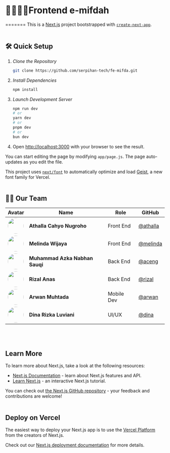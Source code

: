 # 👳‍♀️🧕🏻Frontend e-mifdah

=======
This is a [Next.js](https://nextjs.org) project bootstrapped with [`create-next-app`](https://github.com/vercel/next.js/tree/canary/packages/create-next-app).
<br><br>

## 🛠 Quick Setup

1. _Clone the Repository_

   ```bash
   git clone https://github.com/serpihan-tech/fe-mifda.git


   ```

2. _Install Dependencies_

   ```bash
   npm install


   ```

3. _Launch Development Server_

   ```bash
   npm run dev
   # or
   yarn dev
   # or
   pnpm dev
   # or
   bun dev

   ```

4. Open [http://localhost:3000](http://localhost:3000) with your browser to see the result.

You can start editing the page by modifying `app/page.js`. The page auto-updates as you edit the file.

This project uses [`next/font`](https://nextjs.org/docs/app/building-your-application/optimizing/fonts) to automatically optimize and load [Geist](https://vercel.com/font), a new font family for Vercel.
<br><br>

## 👨‍💻 Our Team

| Avatar                                                                                                             | Name                           | Role       | GitHub                                             |
| ------------------------------------------------------------------------------------------------------------------ | ------------------------------ | ---------- | -------------------------------------------------- |
| <img src="https://avatars.githubusercontent.com/u/74742326?v=4" width="50" height="50" style="border-radius:50%">  | **Athalla Cahyo Nugroho**      | Front End  | [@athalla](https://github.com/AthallaCahyoNugroho) |
| <img src="https://avatars.githubusercontent.com/u/127614248?v=4" width="50" height="50" style="border-radius:50%"> | **Melinda Wijaya**             | Front End  | [@melinda](https://github.com/melindawijaya)       |
| <img src="https://avatars.githubusercontent.com/u/112356083?v=4" width="50" height="50" style="border-radius:50%"> | **Muhammad Azka Nabhan Sauqi** | Back End   | [@aceng](https://github.com/azkanabhan)            |
| <img src="https://avatars.githubusercontent.com/u/152856574?v=4" width="50" height="50" style="border-radius:50%"> | **Rizal Anas**                 | Back End   | [@rizal](https://github.com/RizalAnas00)           |
| <img src="https://avatars.githubusercontent.com/u/147142021?v=4" width="50" height="50" style="border-radius:50%"> | **Arwan Muhtada**              | Mobile Dev | [@arwan](https://github.com/wanmuhtd)              |
| <img src="https://avatars.githubusercontent.com/u/172140928?v=4" width="50" height="50" style="border-radius:50%"> | **Dina Rizka Luviani**         | UI/UX      | [@dina](https://github.com/DinaRizkaLuviani)       |

<br><br>

## Learn More

To learn more about Next.js, take a look at the following resources:

- [Next.js Documentation](https://nextjs.org/docs) - learn about Next.js features and API.
- [Learn Next.js](https://nextjs.org/learn) - an interactive Next.js tutorial.

You can check out [the Next.js GitHub repository](https://github.com/vercel/next.js) - your feedback and contributions are welcome!
<br><br>

## Deploy on Vercel

The easiest way to deploy your Next.js app is to use the [Vercel Platform](https://vercel.com/new?utm_medium=default-template&filter=next.js&utm_source=create-next-app&utm_campaign=create-next-app-readme) from the creators of Next.js.

Check out our [Next.js deployment documentation](https://nextjs.org/docs/app/building-your-application/deploying) for more details.
